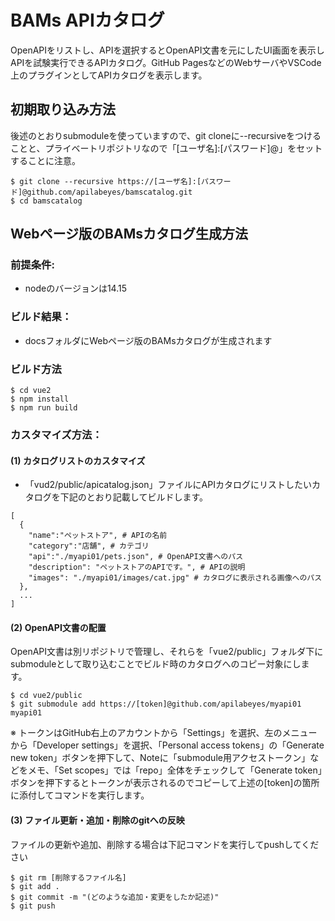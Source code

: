 # BAMs APIカタログ
OpenAPIをリストし、APIを選択するとOpenAPI文書を元にしたUI画面を表示しAPIを試験実行できるAPIカタログ。GitHub PagesなどのWebサーバやVSCode上のプラグインとしてAPIカタログを表示します。

## 初期取り込み方法
後述のとおりsubmoduleを使っていますので、git cloneに--recursiveをつけることと、プライベートリポジトリなので「[ユーザ名]:[パスワード]@」をセットすることに注意。
```
$ git clone --recursive https://[ユーザ名]:[パスワード]@github.com/apilabeyes/bamscatalog.git
$ cd bamscatalog
```

## Webページ版のBAMsカタログ生成方法
### 前提条件:
- nodeのバージョンは14.15
### ビルド結果：
- docsフォルダにWebページ版のBAMsカタログが生成されます
### ビルド方法
```
$ cd vue2
$ npm install
$ npm run build
```

### カスタマイズ方法：
#### (1) カタログリストのカスタマイズ
- 「vud2/public/apicatalog.json」ファイルにAPIカタログにリストしたいカタログを下記のとおり記載してビルドします。
```
[
  {
    "name":"ペットストア", # APIの名前
    "category":"店舗", # カテゴリ
    "api":"./myapi01/pets.json", # OpenAPI文書へのパス
    "description": "ペットストアのAPIです。", # APIの説明
    "images": "./myapi01/images/cat.jpg" # カタログに表示される画像へのパス
  },
  ...
]
```
#### (2) OpenAPI文書の配置
OpenAPI文書は別リポジトリで管理し、それらを「vue2/public」フォルダ下にsubmoduleとして取り込むことでビルド時のカタログへのコピー対象にします。

```
$ cd vue2/public
$ git submodule add https://[token]@github.com/apilabeyes/myapi01 myapi01
```
※ トークンはGitHub右上のアカウントから「Settings」を選択、左のメニューから「Developer settings」を選択、「Personal access tokens」の「Generate new token」ボタンを押下して、Noteに「submodule用アクセストークン」などをメモ、「Set scopes」では「repo」全体をチェックして「Generate token」ボタンを押下するとトークンが表示されるのでコピーして上述の[token]の箇所に添付してコマンドを実行します。

#### (3) ファイル更新・追加・削除のgitへの反映
ファイルの更新や追加、削除する場合は下記コマンドを実行してpushしてください

```
$ git rm [削除するファイル名]
$ git add .
$ git commit -m "(どのような追加・変更をしたか記述)"
$ git push
```